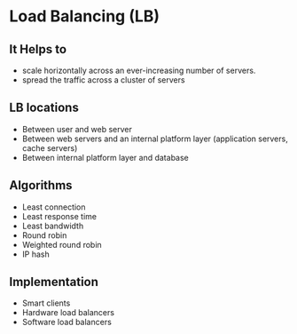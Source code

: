 # Load Balancing (LB)

## It Helps to
- scale horizontally across an ever-increasing number of servers.
- spread the traffic across a cluster of servers

## LB locations

- Between user and web server
- Between web servers and an internal platform layer (application servers, cache servers)
- Between internal platform layer and database

## Algorithms

- Least connection
- Least response time
- Least bandwidth
- Round robin
- Weighted round robin
- IP hash

## Implementation

- Smart clients
- Hardware load balancers
- Software load balancers